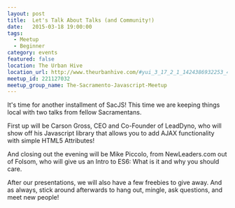 ```yaml
---
layout: post
title:  Let's Talk About Talks (and Community!)
date:   2015-03-18 19:00:00
tags:
  - Meetup
  - Beginner
category: events
featured: false
location: The Urban Hive
location_url: http://www.theurbanhive.com/#yui_3_17_2_1_1424386932253_440
meetup_id: 221127032
meetup_group_name: The-Sacramento-Javascript-Meetup
---
```


It's time for another installment of SacJS! This time we are keeping things
local with two talks from fellow Sacramentans.

<!-- more -->

First up will be Carson Gross, CEO and Co-Founder of LeadDyno, who will show
off his Javascript library that allows you to add AJAX functionality with simple
HTML5 Attributes!

And closing out the evening will be Mike Piccolo, from NewLeaders.com out of
Folsom, who will give us an Intro to ES6: What is it and why you should care.

After our presentations, we will also have a few freebies to give away. And as
always, stick around afterwards to hang out, mingle, ask questions, and meet
new people!
